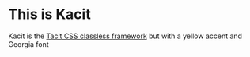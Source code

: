 # This is Kacit
Kacit is the [Tacit CSS classless framework](https://yegor256.github.io/tacit/) but with a yellow accent and Georgia font
